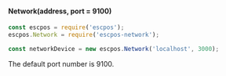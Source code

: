 
#### Network(address, port = 9100)
```javascript
const escpos = require('escpos');
escpos.Network = require('escpos-network');

const networkDevice = new escpos.Network('localhost', 3000);
```
The default port number is 9100.
